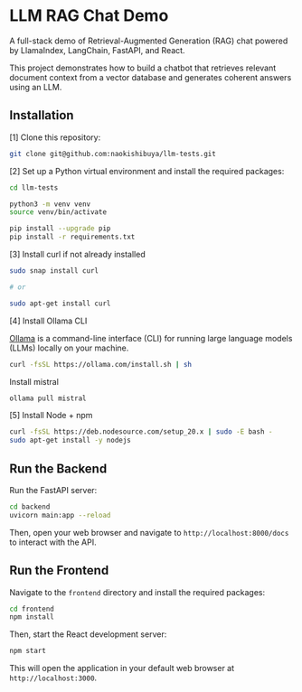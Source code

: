 # LLM RAG Chat Demo

A full-stack demo of Retrieval-Augmented Generation (RAG) chat powered by LlamaIndex, LangChain, FastAPI, and React.

This project demonstrates how to build a chatbot that retrieves relevant document context from a vector database and generates coherent answers using an LLM.

## Installation

[1] Clone this repository:

```bash
git clone git@github.com:naokishibuya/llm-tests.git
```

[2] Set up a Python virtual environment and install the required packages:

```bash
cd llm-tests

python3 -m venv venv
source venv/bin/activate

pip install --upgrade pip
pip install -r requirements.txt
```

[3] Install curl if not already installed

```bash
sudo snap install curl

# or

sudo apt-get install curl
```

[4] Install Ollama CLI

[Ollama](https://github.com/ollama/ollama) is a command-line interface (CLI) for running large language models (LLMs) locally on your machine.

```bash
curl -fsSL https://ollama.com/install.sh | sh
```

Install mistral

```bash
ollama pull mistral
```

[5] Install Node + npm

```bash
curl -fsSL https://deb.nodesource.com/setup_20.x | sudo -E bash -
sudo apt-get install -y nodejs
```

## Run the Backend

Run the FastAPI server:

```bash
cd backend
uvicorn main:app --reload
```

Then, open your web browser and navigate to `http://localhost:8000/docs` to interact with the API.


## Run the Frontend

Navigate to the `frontend` directory and install the required packages:

```bash
cd frontend
npm install
```

Then, start the React development server:

```bash
npm start
```

This will open the application in your default web browser at `http://localhost:3000`.
